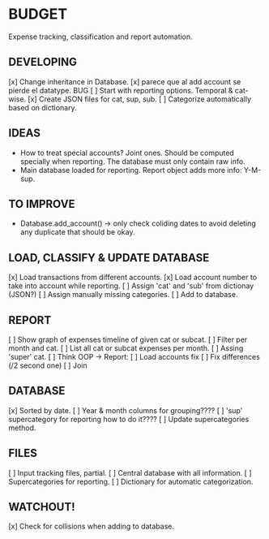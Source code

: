 # BUDGET
Expense tracking, classification and report automation.

## DEVELOPING
[x] Change inheritance in Database.
[x] parece que al add account se pierde el datatype. BUG
[ ] Start with reporting options. Temporal & cat-wise.
[x] Create JSON files for cat, sup, sub.
[ ] Categorize automatically based on dictionary.

## IDEAS
* How to treat special accounts? Joint ones. Should be computed specially
  when reporting. The database must only contain raw info.
* Main database loaded for reporting. Report object adds more info: Y-M-sup.

## TO IMPROVE
* Database.add_account() -> only check coliding dates to avoid deleting any
  duplicate that should be okay.

## LOAD, CLASSIFY & UPDATE DATABASE
[x] Load transactions from different accounts.
[x] Load account number to take into account while reporting.
[ ] Assign 'cat' and 'sub' from dictionay (JSON?)
[ ] Assign manually missing categories.
[ ] Add to database.

## REPORT 
[ ] Show graph of expenses timeline of given cat or subcat.
[ ] Filter per month and cat.
[ ] List all cat or subcat expenses per month.
[ ] Assing 'super' cat.
[ ] Think OOP -> Report: 
 [ ] Load accounts fix
 [ ] Fix differences (/2 second one)
 [ ] Join
 
## DATABASE
[x] Sorted by date.
[ ] Year & month columns for grouping????
[ ] 'sup' supercategory for reporting how to do it????
[ ] Update supercategories method.

## FILES
[ ] Input tracking files, partial.
[ ] Central database with all information.
[ ] Supercategories for reporting.
[ ] Dictionary for automatic categorization.

## WATCHOUT!
[x] Check for collisions when adding to database.
